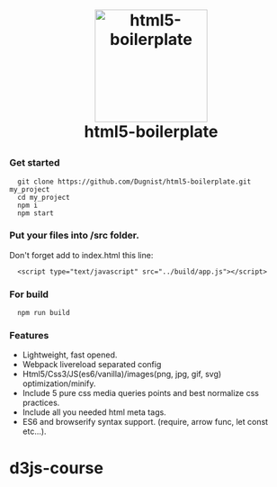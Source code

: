 # <p align="center"><a href='https://github.com/Dugnist/html5-boilerplate'><img width="200" src="http://css-live.ru/wp-content/uploads/2017/06/web1.png" alt="html5-boilerplate" /></a><br/> html5-boilerplate </p>

### Get started

```
  git clone https://github.com/Dugnist/html5-boilerplate.git my_project
  cd my_project
  npm i
  npm start
```

### Put your files into /src folder.

Don't forget add to index.html this line:
```
  <script type="text/javascript" src="../build/app.js"></script>
```

### For build

```
  npm run build
```

### Features

- Lightweight, fast opened.
- Webpack livereload separated config
- Html5/Css3/JS(es6/vanilla)/images(png, jpg, gif, svg) optimization/minify.
- Include 5 pure css media queries points and best normalize css practices.
- Include all you needed html meta tags.
- ES6 and browserify syntax support. (require, arrow func, let const etc...).
# d3js-course
